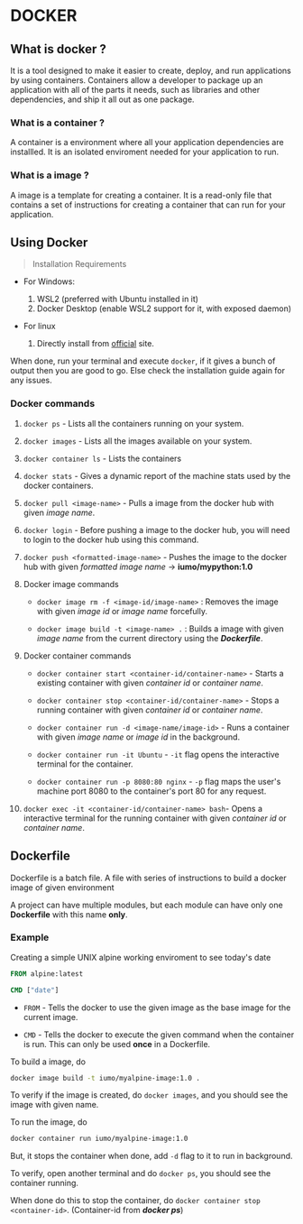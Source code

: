 # DOCKER 

## What is docker ?

It is a tool designed to make it easier to create, deploy, and run applications by using containers. Containers allow a developer to package up an application with all of the parts it needs, such as libraries and other dependencies, and ship it all out as one package.

### What is a container ?

A container is a environment where all your application dependencies are installled. It is an isolated enviroment needed for your application to run.

### What is a image ?

A image is a template for creating a container. It is a read-only file that contains a set of instructions for creating a container that can run for your application.

## Using Docker

> Installation Requirements

- For Windows:
    1. WSL2 (preferred with Ubuntu installed in it)
    2. Docker Desktop (enable WSL2 support for it, with exposed daemon)

- For linux
    1. Directly install from [official](https://docs.docker.com/desktop/install/linux-install/) site.


When done, run your terminal and execute `docker`, if it gives a bunch of output then you are good to go.
Else check the installation guide again for any issues.

### Docker commands

1. `docker ps` - Lists all the containers running on your system.

2. `docker images` - Lists all the images available on your system.

3. `docker container ls` - Lists the containers

4. `docker stats` - Gives a dynamic report of the machine stats used by the docker containers.

5. `docker pull <image-name>` - Pulls a image from the docker hub with given _image name_.

6. `docker login` - Before pushing a image to the docker hub, you will need to login to the docker hub using this command.

6. `docker push <formatted-image-name>` - Pushes the image to the docker hub with given _formatted image name_ -> __iumo/mypython:1.0__



6. Docker image commands

    - `docker image rm -f <image-id/image-name>` : Removes the image with given _image id_ or _image name_ forcefully.

    - `docker image build -t <image-name> .` : Builds a image with given _image name_ from the current directory using the ___Dockerfile___.

6. Docker container commands

    - `docker container start <container-id/container-name>` - Starts a existing container with given _container id_ or _container name_.

    - `docker container stop <container-id/container-name>` - Stops a running container with given _container id_ or _container name_.

    - `docker container run -d <image-name/image-id>` - Runs a container with given _image name_ or _image id_ in the background.

    - `docker container run -it Ubuntu` - `-it` flag opens the interactive terminal for the container.

    - `docker container run -p 8080:80 nginx` - `-p` flag maps the user's machine port 8080 to the container's port 80 for any request.

7. `docker exec -it <container-id/container-name> bash`- Opens a interactive terminal for the running container with given _container id_ or _container name_.


## Dockerfile

Dockerfile is a batch file. A file with series of instructions to build a docker image of given environment

A project can have multiple modules, but each module can have only one __Dockerfile__ with this name __only__.

### Example

Creating a simple UNIX alpine working enviroment to see today's date

```dockerfile
FROM alpine:latest

CMD ["date"]
```

- `FROM` - Tells the docker to use the given image as the base image for the current image.

- `CMD` - Tells the docker to execute the given command when the container is run. This can only be used __once__ in a Dockerfile.

To build a image, do

```bash
docker image build -t iumo/myalpine-image:1.0 .
```

To verify if the image is created, do `docker images`, and you should see the image with given name.

To run the image, do

```bash
docker container run iumo/myalpine-image:1.0
```

But, it stops the container when done, add `-d` flag to it to run in background.

To verify, open another terminal and do `docker ps`, you should see the container running.

When done do this to stop the container, do `docker container stop <container-id>`. (Container-id from ___docker ps___)
